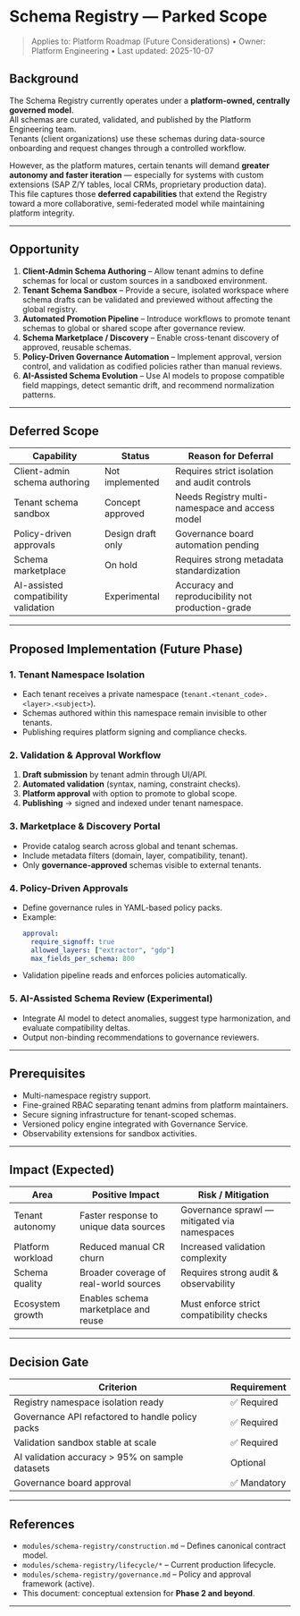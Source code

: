 # Schema Registry — Parked Scope
> Applies to: Platform Roadmap (Future Considerations) • Owner: Platform Engineering • Last updated: 2025-10-07

## Background
The Schema Registry currently operates under a **platform-owned, centrally governed model**.  
All schemas are curated, validated, and published by the Platform Engineering team.  
Tenants (client organizations) use these schemas during data-source onboarding and request changes through a controlled workflow.

However, as the platform matures, certain tenants will demand **greater autonomy and faster iteration** — especially for systems with custom extensions (SAP Z/Y tables, local CRMs, proprietary production data).  
This file captures those **deferred capabilities** that extend the Registry toward a more collaborative, semi-federated model while maintaining platform integrity.

---

## Opportunity
1. **Client-Admin Schema Authoring** – Allow tenant admins to define schemas for local or custom sources in a sandboxed environment.
2. **Tenant Schema Sandbox** – Provide a secure, isolated workspace where schema drafts can be validated and previewed without affecting the global registry.
3. **Automated Promotion Pipeline** – Introduce workflows to promote tenant schemas to global or shared scope after governance review.
4. **Schema Marketplace / Discovery** – Enable cross-tenant discovery of approved, reusable schemas.
5. **Policy-Driven Governance Automation** – Implement approval, version control, and validation as codified policies rather than manual reviews.
6. **AI-Assisted Schema Evolution** – Use AI models to propose compatible field mappings, detect semantic drift, and recommend normalization patterns.

---

## Deferred Scope
| Capability | Status | Reason for Deferral |
|-------------|---------|--------------------|
| Client-admin schema authoring | Not implemented | Requires strict isolation and audit controls |
| Tenant schema sandbox | Concept approved | Needs Registry multi-namespace and access model |
| Policy-driven approvals | Design draft only | Governance board automation pending |
| Schema marketplace | On hold | Requires strong metadata standardization |
| AI-assisted compatibility validation | Experimental | Accuracy and reproducibility not production-grade |

---

## Proposed Implementation (Future Phase)
### 1. Tenant Namespace Isolation
- Each tenant receives a private namespace (`tenant.<tenant_code>.<layer>.<subject>`).  
- Schemas authored within this namespace remain invisible to other tenants.  
- Publishing requires platform signing and compliance checks.

### 2. Validation & Approval Workflow
1. **Draft submission** by tenant admin through UI/API.  
2. **Automated validation** (syntax, naming, constraint checks).  
3. **Platform approval** with option to promote to global scope.  
4. **Publishing** → signed and indexed under tenant namespace.  

### 3. Marketplace & Discovery Portal
- Provide catalog search across global and tenant schemas.  
- Include metadata filters (domain, layer, compatibility, tenant).  
- Only **governance-approved** schemas visible to external tenants.

### 4. Policy-Driven Approvals
- Define governance rules in YAML-based policy packs.  
- Example:  
  ```yaml
  approval:
    require_signoff: true
    allowed_layers: ["extractor", "gdp"]
    max_fields_per_schema: 800
  ```
- Validation pipeline reads and enforces policies automatically.

### 5. AI-Assisted Schema Review (Experimental)
- Integrate AI model to detect anomalies, suggest type harmonization, and evaluate compatibility deltas.
- Output non-binding recommendations to governance reviewers.

---

## Prerequisites
- Multi-namespace registry support.  
- Fine-grained RBAC separating tenant admins from platform maintainers.  
- Secure signing infrastructure for tenant-scoped schemas.  
- Versioned policy engine integrated with Governance Service.  
- Observability extensions for sandbox activities.

---

## Impact (Expected)
| Area | Positive Impact | Risk / Mitigation |
|------|------------------|------------------|
| Tenant autonomy | Faster response to unique data sources | Governance sprawl — mitigated via namespaces |
| Platform workload | Reduced manual CR churn | Increased validation complexity |
| Schema quality | Broader coverage of real-world sources | Requires strong audit & observability |
| Ecosystem growth | Enables schema marketplace and reuse | Must enforce strict compatibility checks |

---

## Decision Gate
| Criterion | Requirement |
|------------|--------------|
| Registry namespace isolation ready | ✅ Required |
| Governance API refactored to handle policy packs | ✅ Required |
| Validation sandbox stable at scale | ✅ Required |
| AI validation accuracy > 95% on sample datasets | Optional |
| Governance board approval | ✅ Mandatory |

---

## References
- `modules/schema-registry/construction.md` – Defines canonical contract model.
- `modules/schema-registry/lifecycle/*` – Current production lifecycle.
- `modules/schema-registry/governance.md` – Policy and approval framework (active).
- This document: conceptual extension for **Phase 2 and beyond**.

---
